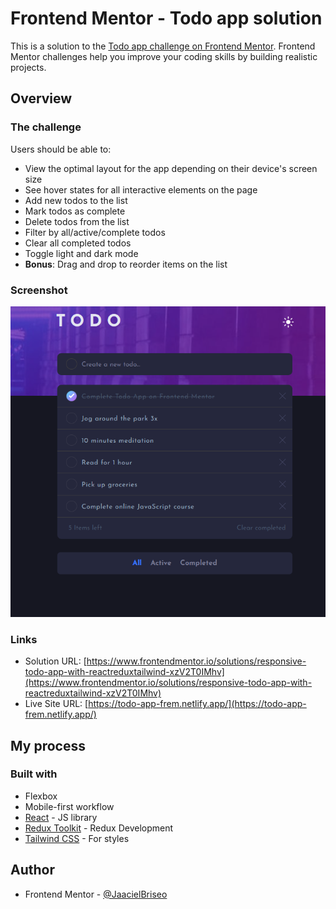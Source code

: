 # Frontend Mentor - Todo app solution

This is a solution to the [Todo app challenge on Frontend Mentor](https://www.frontendmentor.io/challenges/todo-app-Su1_KokOW). Frontend Mentor challenges help you improve your coding skills by building realistic projects.

## Overview

### The challenge

Users should be able to:

- View the optimal layout for the app depending on their device's screen size
- See hover states for all interactive elements on the page
- Add new todos to the list
- Mark todos as complete
- Delete todos from the list
- Filter by all/active/complete todos
- Clear all completed todos
- Toggle light and dark mode
- **Bonus**: Drag and drop to reorder items on the list

### Screenshot

![](./screenshot.png)

### Links

- Solution URL: [https://www.frontendmentor.io/solutions/responsive-todo-app-with-reactreduxtailwind-xzV2T0IMhv](https://www.frontendmentor.io/solutions/responsive-todo-app-with-reactreduxtailwind-xzV2T0IMhv)
- Live Site URL: [https://todo-app-frem.netlify.app/](https://todo-app-frem.netlify.app/)

## My process

### Built with

- Flexbox
- Mobile-first workflow
- [React](https://reactjs.org/) - JS library
- [Redux Toolkit](https://redux-toolkit.js.org/) - Redux Development
- [Tailwind CSS](https://tailwindcss.com/) - For styles

## Author

- Frontend Mentor - [@JaacielBriseo](https://www.frontendmentor.io/profile/JaacielBriseo)
